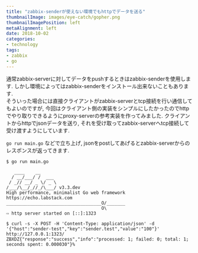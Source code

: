 ```yaml
---
title: "zabbix-senderが使えない環境でもhttpでデータを送る"
thumbnailImage: images/eye-catch/gopher.png
thumbnailImagePosition: left
metaAlignment: left
date: 2018-10-02
categories:
- technology
tags:
- zabbix
- go
---
```


通常zabbix-serverに対してデータをpushするときはzabbix-senderを使用します. しかし環境によってはzabbix-senderをインストール出来ないこともあります.  
そういった場合には直接クライアントがzabbix-serverとtcp接続を行い通信してもよいのですが, 今回はクライアント側の実装をシンプルにしたかったのでhttpでやり取りできるようにproxy-serverの参考実装を作ってみました. クライアントからhttpでjsonデータを送り, それを受け取ってzabbix-serverへtcp接続して受け渡すようにしています.

<!--more-->

<script src="https://gist.github.com/youyo/03f55553773b14f4dad2102c229874eb.js"></script>

`go run main.go` などで立ち上げ, jsonをpostしてあげるとzabbix-serverからのレスポンスが返ってきます.

```
$ go run main.go

   ____    __
  / __/___/ /  ___
 / _// __/ _ \/ _ \
/___/\__/_//_/\___/ v3.3.dev
High performance, minimalist Go web framework
https://echo.labstack.com
____________________________________O/_______
                                    O\
⇨ http server started on [::]:1323
```

```
$ curl -s -X POST -H 'Content-Type: application/json' -d '{"host":"sender-test","key":"sender.test","value":"100"}' http://127.0.0.1:1323/
ZBXDZ{"response":"success","info":"processed: 1; failed: 0; total: 1; seconds spent: 0.000030"}%
```
